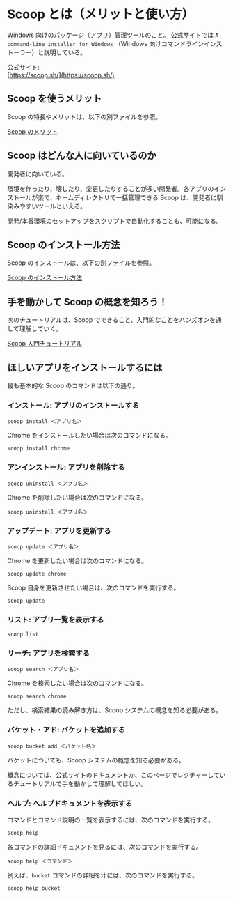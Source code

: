 # Scoop とは（メリットと使い方）  
Windows 向けのパッケージ（アプリ）管理ツールのこと。
公式サイトでは `A command-line installer for Windows` （Windows 向けコマンドラインインストーラー）と説明している。

公式サイト:   
[https://scoop.sh/](https://scoop.sh/)

## Scoop を使うメリット  
Scoop の特長やメリットは、以下の別ファイルを参照。

[Scoop のメリット](./01.benefits_of_scoop.md)

## Scoop はどんな人に向いているのか  
開発者に向いている。

環境を作ったり、壊したり、変更したりすることが多い開発者。各アプリのインストールが楽で、ホームディレクトリで一括管理できる Scoop は、開発者に馴染みやすいツールといえる。

開発/本番環境のセットアップをスクリプトで自動化することも、可能になる。

## Scoop のインストール方法  
Scoop のインストールは、以下の別ファイルを参照。

[Scoop のインストール方法](./02.how_to_install_scoop.md)

## 手を動かして Scoop の概念を知ろう！  
次のチュートリアルは、Scoop でできること、入門的なことをハンズオンを通して理解していく。

[Scoop 入門チュートリアル](./03.scoop_beginners_tutotial.md)

## ほしいアプリをインストールするには  
最も基本的な Scoop のコマンドは以下の通り。

### インストール: アプリのインストールする  
```console 
scoop install ＜アプリ名＞
```
Chrome をインストールしたい場合は次のコマンドになる。
```
scoop install chrome
```

### アンインストール: アプリを削除する  
```console
scoop uninstall ＜アプリ名＞
```

Chrome を削除したい場合は次のコマンドになる。
```
scoop uninstall ＜アプリ名＞
```

### アップデート: アプリを更新する  
```console
scoop update ＜アプリ名＞
```
Chrome を更新したい場合は次のコマンドになる。
```
scoop update chrome
```
Scoop 自身を更新させたい場合は、次のコマンドを実行する。
```console 
scoop update
```

### リスト: アプリ一覧を表示する  
```console
scoop list
```

### サーチ: アプリを検索する  
```console
scoop search ＜アプリ名＞
```
Chrome を検索したい場合は次のコマンドになる。
```
scoop search chrome
```
ただし、検索結果の読み解き方は、Scoop システムの概念を知る必要がある。

### バケット・アド: バケットを追加する  
```console
scoop bucket add ＜バケット名＞
```

バケットについても、Scoop システムの概念を知る必要がある。

概念については、公式サイトのドキュメントか、このページでレクチャーしているチュートリアルで手を動かして理解してほしい。

### ヘルプ: ヘルプドキュメントを表示する  
コマンドとコマンド説明の一覧を表示するには、次のコマンドを実行する。
```console
scoop help
```
各コマンドの詳細ドキュメントを見るには、次のコマンドを実行する。
```console
scoop help ＜コマンド＞
```
例えば、`bucket` コマンドの詳細を汁には、次のコマンドを実行する。
```
scoop help bucket
```
